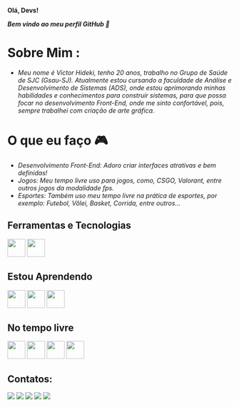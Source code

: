 **Olá, Devs!**

***Bem vindo ao meu perfil GitHub 👋***

# Sobre Mim :

- *Meu nome é Victor Hideki, tenho 20 anos, trabalho no Grupo de Saúde de SJC (Gsau-SJ). Atualmente estou cursando a faculdade de Análise e Desenvolvimento de Sistemas (ADS), onde estou aprimorando minhas habilidades e conhecimentos para construir sistemas, para que possa focar no desenvolvimento Front-End, onde me sinto confortável, pois, sempre trabalhei com criação de arte gráfica.*

# O que eu faço 🎮

- *Desenvolvimento Front-End: Adoro criar interfaces atrativas e bem definidas!*
- *Jogos: Meu tempo livre uso para jogos, como, CSGO, Valorant, entre outros jogos da modalidade fps.*
- *Esportes: Também uso meu tempo livre na prática de esportes, por exemplo: Futebol, Vôlei, Basket, Corrida, entre outros...*
 
## Ferramentas e Tecnologias

<img src="https://cdn.jsdelivr.net/gh/devicons/devicon@latest/icons/html5/html5-original.svg" width="40" height="40"/> <img src="https://cdn.jsdelivr.net/gh/devicons/devicon@latest/icons/css3/css3-original.svg" width="40" height="40"/>

## Estou Aprendendo

<img src="https://cdn.jsdelivr.net/gh/devicons/devicon@latest/icons/csharp/csharp-original.svg" width="40" height="40"/> <img src="https://cdn.jsdelivr.net/gh/devicons/devicon@latest/icons/javascript/javascript-original.svg" width="40" height="40"/> <img src="https://cdn.jsdelivr.net/gh/devicons/devicon@latest/icons/react/react-original.svg" width="40" height="40"/>

## No tempo livre

<img src="https://cdn.jsdelivr.net/gh/devicons/devicon@latest/icons/photoshop/photoshop-original.svg" width="40" height="40"/> <img src="https://cdn.jsdelivr.net/gh/devicons/devicon@latest/icons/illustrator/illustrator-plain.svg" width="40" height="40"/> <img src="https://cdn.jsdelivr.net/gh/devicons/devicon@latest/icons/aftereffects/aftereffects-original.svg" width="40" height="40"/> <img src="https://cdn.jsdelivr.net/gh/devicons/devicon@latest/icons/canva/canva-original.svg" width="40" height="40"/>

## Contatos:

<div>
<a href="https://www.youtube.com/@hidekifps" target="_blank"><img loading="lazy" src="https://img.shields.io/badge/YouTube-FF0000?style=for-the-badge&logo=youtube&logoColor=white" target="_blank"></a>
<a href="https://instagram.com/vs.hideki" target="_blank"><img loading="lazy" src="https://img.shields.io/badge/-Instagram-%23E4405F?style=for-the-badge&logo=instagram&logoColor=white" target="_blank"></a>
<a href="https://www.twitch.tv/vshideki" target="_blank"><img loading="lazy" src="https://img.shields.io/badge/Twitch-9146FF?style=for-the-badge&logo=twitch&logoColor=white" target="_blank"></a>
<a href = "mailto:vhidekis@gmail.com"><img loading="lazy" src="https://img.shields.io/badge/Gmail-D14836?style=for-the-badge&logo=gmail&logoColor=white" target="_blank"></a>
<a href="https://www.linkedin.com/in/victor-hideki-suzuki-4b57a0213/?originalSubdomain=br" target="_blank"><img loading="lazy" src="https://img.shields.io/badge/-LinkedIn-%230077B5?style=for-the-badge&logo=linkedin&logoColor=white" target="_blank"></a>   
</div>
